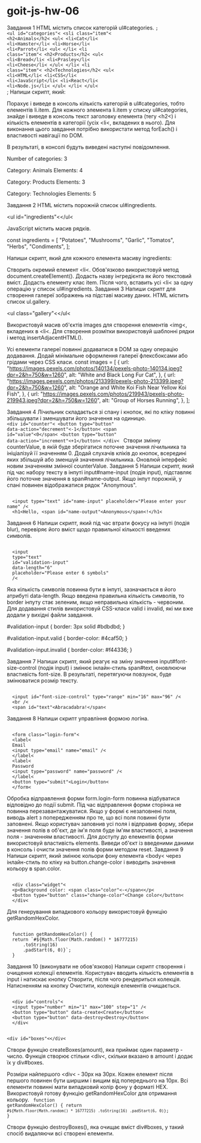 # goit-js-hw-06

Завдання 1
HTML містить список категорій ul#categories.
<code>;
&lt;ul id="categories"&lt;
&lt;sli class="item"&lt;
&lt;h2&lt;Animals&lt;/h2&lt;
&lt;ul&lt;
&lt;li&lt;Cat&lt;/li&lt;
&lt;li&lt;Hamster&lt;/li&lt;
&lt;li&lt;Horse&lt;/li&lt;
&lt;li&lt;Parrot&lt;/li&lt;
&lt;ul&lt;
&lt;/li&lt;
&lt;li class="item"&lt;
&lt;h2&lt;Products&lt;/h2&lt;
&lt;ul&lt;
&lt;li&lt;Bread&lt;/li&lt;
&lt;li&lt;Prasley&lt;/li&lt;
&lt;li&lt;Cheese&lt;/li&lt;
&lt;/ul&lt;
&lt;/li&lt;
&lt;li class="item"&lt;
&lt;h2&lt;Technologies&lt;/h2&lt;
&lt;ul&lt;
&lt;li&lt;HTML&lt;/li&lt;
&lt;li&lt;CSS&lt;/li&lt;
&lt;li&lt;JavaScript&lt;/li&lt;
&lt;li&lt;React&lt;/li&lt;
&lt;li&lt;Node.js&lt;/li&lt;
&lt;/ul&lt;
&lt;/li&lt;
&lt;/ul&lt;
</code>;
Напиши скрипт, який:

Порахує і виведе в консоль кількість категорій в ul#categories, тобто елементів li.item.
Для кожного элемента li.item у списку ul#categories, знайде і виведе в консоль текст заголовку елемента (тегу &lt;h2&lt;) і кількість елементів в категорії (усіх &lt;li&lt;, вкладених в нього).
Для виконання цього завдання потрібно використати метод forEach() і властивості навігації по DOM.

В результаті, в консолі будуть виведені наступні повідомлення.

Number of categories: 3

Category: Animals
Elements: 4

Category: Products
Elements: 3

Category: Technologies
Elements: 5

Завдання 2
HTML містить порожній список ul#ingredients.

&lt;ul id="ingredients"&lt;&lt;/ul&lt;

JavaScript містить масив рядків.

const ingredients = [
"Potatoes",
"Mushrooms",
"Garlic",
"Tomatos",
"Herbs",
"Condiments",
];

Напиши скрипт, який для кожного елемента масиву ingredients:

Створить окремий елемент &lt;li&lt;. Обов'язково використовуй метод document.createElement().
Додасть назву інгредієнта як його текстовий вміст.
Додасть елементу клас item.
Після чого, вставить усі &lt;li&lt; за одну операцію у список ul#ingredients.
Завдання 3
Напиши скрипт для створення галереї зображень на підставі масиву даних. HTML містить список ul.gallery.

&lt;ul class="gallery"&lt;&lt;/ul&lt;

Використовуй масив об'єктів images для створення елементів &lt;img&lt;, вкладених в &lt;li&lt;. Для створення розмітки використовуй шаблонні рядки і метод insertAdjacentHTML().

Усі елементи галереї повинні додаватися в DOM за одну операцію додавання.
Додай мінімальне оформлення галереї флексбоксами або грідами через CSS класи.
const images = [
{
url: "https://images.pexels.com/photos/140134/pexels-photo-140134.jpeg?dpr=2&h=750&w=1260",
alt: "White and Black Long Fur Cat",
},
{
url: "https://images.pexels.com/photos/213399/pexels-photo-213399.jpeg?dpr=2&h=750&w=1260",
alt: "Orange and White Koi Fish Near Yellow Koi Fish",
},
{
url: "https://images.pexels.com/photos/219943/pexels-photo-219943.jpeg?dpr=2&h=750&w=1260",
alt: "Group of Horses Running",
},
];

Завдання 4
Лічильник складається зі спану і кнопок, які по кліку повинні збільшувати і зменшувати його значення на одиницю.
<code>
&lt;div id="counter"&lt;
&lt;button type="button" data-action="decrement"&lt;-1&lt;/button&lt;
&lt;span id="value"&lt;0&lt;/span&lt;
&lt;button type="button" data-action="increment"&lt;+1&lt;/button&lt;
&lt;/div&lt;
</code>
Створи змінну counterValue, в якій буде зберігатися поточне значення лічильника та ініціалізуй її значенням 0.
Додай слухачів кліків до кнопок, всередині яких збільшуй або зменшуй значення лічильника.
Оновлюй інтерфейс новим значенням змінної counterValue.
Завдання 5
Напиши скрипт, який під час набору тексту в інпуті input#name-input (подія input), підставляє його поточне значення в span#name-output. Якщо інпут порожній, у спані повинен відображатися рядок "Anonymous".

<code>
  &lt;input type="text" id="name-input" placeholder="Please enter your name" /&lt;
  &lt;h1&lt;Hello, &lt;span id="name-output"&lt;Anonymous&lt;/span&lt;!&lt;/h1&lt;
</code>

Завдання 6
Напиши скрипт, який під час втрати фокусу на інпуті (подія blur), перевіряє його вміст щодо правильної кількості введених символів.

<code>
  &lt;input
  type="text"
  id="validation-input"
  data-length="6"
  placeholder="Please enter 6 symbols"
  /&lt;
</code>

Яка кількість символів повинна бути в інпуті, зазначається в його атрибуті data-length.
Якщо введена правильна кількість символів, то border інпуту стає зеленим, якщо неправильна кількість - червоним.
Для додавання стилів використовуй CSS-класи valid і invalid, які ми вже додали у вихідні файли завдання.

#validation-input {
border: 3px solid #bdbdbd;
}

#validation-input.valid {
border-color: #4caf50;
}

#validation-input.invalid {
border-color: #f44336;
}

Завдання 7
Напиши скрипт, який реагує на зміну значення input#font-size-control (подія input) і змінює інлайн-стиль span#text, оновлюючи властивість font-size. В результаті, перетягуючи повзунок, буде змінюватися розмір тексту.

<code>
  &lt;input id="font-size-control" type="range" min="16" max="96" /&lt;
  &lt;br /&lt;
  &lt;span id="text"&lt;Abracadabra!&lt;/span&lt;
</code>

Завдання 8
Напиши скрипт управління формою логіна.

<code>
  &lt;form class="login-form"&lt;
  &lt;label&lt;
  Email
  &lt;input type="email" name="email" /&lt;
  &lt;/label&lt;
  &lt;label&lt;
  Password
  &lt;input type="password" name="password" /&lt;
  &lt;/label&lt;
  &lt;button type="submit"&lt;Login&lt;/button&lt;
  &lt;/form&lt;
</code>

Обробка відправлення форми form.login-form повинна відбуватися відповідно до події submit.
Під час відправлення форми сторінка не повинна перезавантажуватися.
Якщо у формі є незаповнені поля, виводь alert з попередженням про те, що всі поля повинні бути заповнені.
Якщо користувач заповнив усі поля і відправив форму, збери значення полів в об'єкт, де ім'я поля буде ім'ям властивості, а значення поля - значенням властивості. Для доступу до елементів форми використовуй властивість elements.
Виведи об'єкт із введеними даними в консоль і очисти значення полів форми методом reset.
Завдання 9
Напиши скрипт, який змінює кольори фону елемента &lt;body&lt; через інлайн-стиль по кліку на button.change-color і виводить значення кольору в span.color.

<code>
  &lt;div class="widget"&lt;
  &lt;p&lt;Background color: &lt;span class="color"&lt;-&lt;/span&lt;&lt;/p&lt;
  &lt;button type="button" class="change-color"&lt;Change color&lt;/button&lt;
  &lt;/div&lt;
</code>

Для генерування випадкового кольору використовуй функцію getRandomHexColor.

<code>
  function getRandomHexColor() {
  return `#${Math.floor(Math.random() * 16777215)
      .toString(16)
      .padStart(6, 0)}`;
  }
</code>

Завдання 10 (виконувати не обов'язково)
Напиши скрипт створення і очищення колекції елементів. Користувач вводить кількість елементів в input і натискає кнопку Створити, після чого рендериться колекція. Натисненням на кнопку Очистити, колекція елементів очищається.

<code>
  &lt;div id="controls"&lt;
  &lt;input type="number" min="1" max="100" step="1" /&lt;
  &lt;button type="button" data-create&lt;Create&lt;/button&lt;
  &lt;button type="button" data-destroy&lt;Destroy&lt;/button&lt;
  &lt;/div&lt;
  
  &lt;div id="boxes"&lt;&lt;/div&lt;
</code>

Створи функцію createBoxes(amount), яка приймає один параметр - число. Функція створює стільки &lt;div&lt;, скільки вказано в amount і додає їх у div#boxes.

Розміри найпершого &lt;div&lt; - 30px на 30px.
Кожен елемент після першого повинен бути ширшим і вищим від попереднього на 10px.
Всі елементи повинні мати випадковий колір фону у форматі HEX. Використовуй готову функцію getRandomHexColor для отримання кольору.
<code>
function getRandomHexColor() {
return `#${Math.floor(Math.random() * 16777215)
      .toString(16)
      .padStart(6, 0)}`;
}
</code>

Створи функцію destroyBoxes(), яка очищає вміст div#boxes, у такий спосіб видаляючи всі створені елементи.
